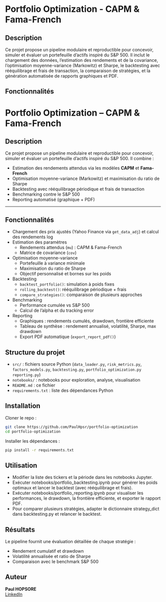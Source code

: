 
# Portfolio Optimization - CAPM & Fama-French

## Description
Ce projet propose un pipeline modulaire et reproductible pour concevoir, simuler et évaluer un portefeuille d’actifs inspiré du S&P 500. Il inclut le chargement des données, l’estimation des rendements et de la covariance, l’optimisation moyenne-variance (Markowitz) et Sharpe, le backtesting avec rééquilibrage et frais de transaction, la comparaison de stratégies, et la génération automatisée de rapports graphiques et PDF.

## Fonctionnalités
# Portfolio Optimization – CAPM & Fama-French

## Description

Ce projet propose un pipeline modulaire et reproductible pour concevoir, simuler et évaluer un portefeuille d’actifs inspiré du S&P 500. Il combine :

- Estimation des rendements attendus via les modèles **CAPM** et **Fama-French**
- Optimisation moyenne-variance (Markowitz) et maximisation du ratio de Sharpe
- Backtesting avec rééquilibrage périodique et frais de transaction
- Benchmarking contre le S&P 500
- Reporting automatisé (graphique + PDF)

---

## Fonctionnalités

- Chargement des prix ajustés (Yahoo Finance via `get_data_adj`) et calcul des rendements log  
- Estimation des paramètres  
  - Rendements attendus (`mu`) : CAPM & Fama-French  
  - Matrice de covariance (`cov`)  
- Optimisation moyenne-variance  
  - Portefeuille à variance minimale  
  - Maximisation du ratio de Sharpe  
  - Objectif personnalisé et bornes sur les poids  
- Backtesting  
  - `backtest_portfolio()`: simulation à poids fixes  
  - `rolling_backtest()`: rééquilibrage périodique + frais  
  - `compare_strategies()`: comparaison de plusieurs approches  
- Benchmarking  
  - Performance cumulée vs S&P 500  
  - Calcul de l’alpha et du tracking error  
- Reporting  
  - Graphiques : rendements cumulés, drawdown, frontière efficiente  
  - Tableau de synthèse : rendement annualisé, volatilité, Sharpe, max drawdown  
  - Export PDF automatique (`export_report_pdf()`) 

## Structure du projet
- `src/` : fichiers source Python (`data_loader.py`, `risk_metrics.py`, `factors_models.py`, `backtesting.py`, `portfolio_optimization.py` `reporting.py`)  
- `notebooks/` : notebooks pour exploration, analyse, visualisation  
- `README.md` : ce fichier  
- `requirements.txt` : liste des dépendances Python  

## Installation
Cloner le repo :  
```bash
git clone https://github.com/PaulHpsr/portfolio-optimization
cd portfolio-optimization
```

Installer les dépendances :  
```bash
pip install -r requirements.txt
```

## Utilisation
- Modifier la liste des tickers et la période dans les notebooks Jupyter.  
- Exécuter notebooks/portfolio_backtesting.ipynb pour générer les poids optimaux et lancer le backtest (avec rééquilibrage et frais). 
- Exécuter notebooks/portfolio_reporting.ipynb pour visualiser les performances, le drawdown, la frontière efficiente, et exporter le rapport PDF. 
- Pour comparer plusieurs stratégies, adapter le dictionnaire strategy_dict dans backtesting.py et relancer le backtest.  

## Résultats
Le pipeline fournit une évaluation détaillée de chaque stratégie :
  - Rendement cumulatif et drawdown
  - Volatilité annualisée et ratio de Sharpe
  - Comparaison avec le benchmark S&P 500

## Auteur
**Paul HOPSORE**  
[LinkedIn](https://www.linkedin.com/in/paul-hopsore-19576732a/)
